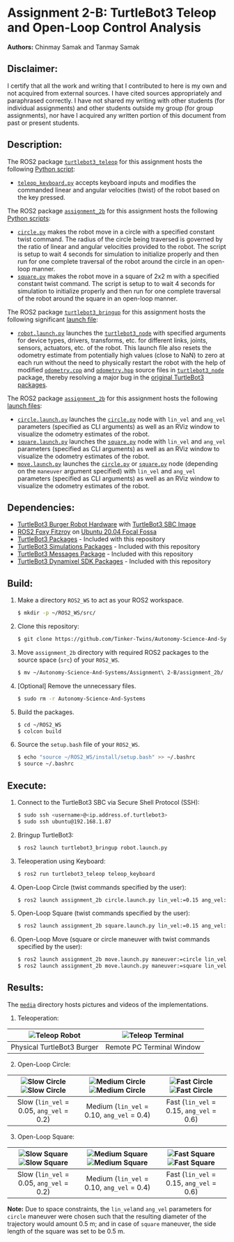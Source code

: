 # Assignment 2-B: TurtleBot3 Teleop and Open-Loop Control Analysis
**Authors:** Chinmay Samak and Tanmay Samak

## Disclaimer:
I certify that all the work and writing that I contributed to here is my own and not acquired from external sources. I have cited sources appropriately and paraphrased correctly. I have not shared my writing with other students (for individual assignments) and other students outside my group (for group assignments), nor have I acquired any written portion of this document from past or present students.

## Description:
The ROS2 package [`turtlebot3_teleop`](https://github.com/Tinker-Twins/Autonomy-Science-And-Systems/tree/main/Assignment%202-B/assignment_2b/turtlebot3/turtlebot3/turtlebot3_teleop) for this assignment hosts the following [Python script](https://github.com/Tinker-Twins/Autonomy-Science-And-Systems/tree/main/Assignment%202-B/assignment_2b/turtlebot3/turtlebot3/turtlebot3_teleop/turtlebot3_teleop/script):
- [`teleop_keyboard.py`](https://github.com/Tinker-Twins/Autonomy-Science-And-Systems/blob/main/Assignment%202-B/assignment_2b/turtlebot3/turtlebot3/turtlebot3_teleop/turtlebot3_teleop/script/teleop_keyboard.py) accepts keyboard inputs and modifies the commanded linear and angular velocities (twist) of the robot based on the key pressed.

The ROS2 package [`assignment_2b`](https://github.com/Tinker-Twins/Autonomy-Science-And-Systems/tree/main/Assignment%202-B/assignment_2b/assignment_2b) for this assignment hosts the following [Python scripts](https://github.com/Tinker-Twins/Autonomy-Science-And-Systems/tree/main/Assignment%202-B/assignment_2b/assignment_2b/assignment_2b):
- [`circle.py`](https://github.com/Tinker-Twins/Autonomy-Science-And-Systems/blob/main/Assignment%202-B/assignment_2b/assignment_2b/assignment_2b/circle.py) makes the robot move in a circle with a specified constant twist command. The radius of the circle being traversed is governed by the ratio of linear and angular velocities provided to the robot. The script is setup to wait 4 seconds for simulation to initialize properly and then run for one complete traversal of the robot around the circle in an open-loop manner.
- [`square.py`](https://github.com/Tinker-Twins/Autonomy-Science-And-Systems/blob/main/Assignment%202-B/assignment_2b/assignment_2b/assignment_2b/square.py) makes the robot move in a square of 2x2 m with a specified constant twist command. The script is setup to to wait 4 seconds for simulation to initialize properly and then run for one complete traversal of the robot around the square in an open-loop manner.

The ROS2 package [`turtlebot3_bringup`](https://github.com/Tinker-Twins/Autonomy-Science-And-Systems/tree/main/Assignment%202-B/assignment_2b/turtlebot3/turtlebot3/turtlebot3_bringup) for this assignment hosts the following significant [launch file](https://github.com/Tinker-Twins/Autonomy-Science-And-Systems/tree/main/Assignment%202-B/assignment_2b/turtlebot3/turtlebot3/turtlebot3_bringup/launch):
- [`robot.launch.py`](https://github.com/Tinker-Twins/Autonomy-Science-And-Systems/blob/main/Assignment%202-B/assignment_2b/turtlebot3/turtlebot3/turtlebot3_bringup/launch/robot.launch.py) launches the [`turtlebot3_node`](https://github.com/Tinker-Twins/Autonomy-Science-And-Systems/tree/main/Assignment%202-B/assignment_2b/turtlebot3/turtlebot3/turtlebot3_node) with specified arguments for device types, drivers, transforms, etc. for different links, joints, sensors, actuators, etc. of the robot. This launch file also resets the odometry estimate from potentially high values (close to NaN) to zero at each run without the need to physically restart the robot with the help of modified [`odometry.cpp`](https://github.com/Tinker-Twins/Autonomy-Science-And-Systems/blob/main/Assignment%202-B/assignment_2b/turtlebot3/turtlebot3/turtlebot3_node/src/odometry.cpp) and [`odometry.hpp`](https://github.com/Tinker-Twins/Autonomy-Science-And-Systems/blob/main/Assignment%202-B/assignment_2b/turtlebot3/turtlebot3/turtlebot3_node/include/turtlebot3_node/odometry.hpp) source files in [`turtlebot3_node`](https://github.com/Tinker-Twins/Autonomy-Science-And-Systems/tree/main/Assignment%202-B/assignment_2b/turtlebot3/turtlebot3/turtlebot3_node/include/turtlebot3_node) package, thereby resolving a major bug in the [original TurtleBot3 packages](https://github.com/ROBOTIS-GIT/turtlebot3/tree/foxy-devel).

The ROS2 package [`assignment_2b`](https://github.com/Tinker-Twins/Autonomy-Science-And-Systems/tree/main/Assignment%202-B/assignment_2b/assignment_2b) for this assignment hosts the following [launch files](https://github.com/Tinker-Twins/Autonomy-Science-And-Systems/tree/main/Assignment%202-B/assignment_2b/assignment_2b/launch):
- [`circle.launch.py`](https://github.com/Tinker-Twins/Autonomy-Science-And-Systems/blob/main/Assignment%202-B/assignment_2b/assignment_2b/launch/circle.launch.py) launches the [`circle.py`](https://github.com/Tinker-Twins/Autonomy-Science-And-Systems/blob/main/Assignment%202-B/assignment_2b/assignment_2b/assignment_2b/circle.py) node with `lin_vel` and `ang_vel` parameters (specified as CLI arguments) as well as an RViz window to visualize the odometry estimates of the robot.
- [`square.launch.py`](https://github.com/Tinker-Twins/Autonomy-Science-And-Systems/blob/main/Assignment%202-B/assignment_2b/assignment_2b/launch/square.launch.py) launches the [`square.py`](https://github.com/Tinker-Twins/Autonomy-Science-And-Systems/blob/main/Assignment%202-B/assignment_2b/assignment_2b/assignment_2b/square.py) node with `lin_vel` and `ang_vel` parameters (specified as CLI arguments) as well as an RViz window to visualize the odometry estimates of the robot.
- [`move.launch.py`](https://github.com/Tinker-Twins/Autonomy-Science-And-Systems/blob/main/Assignment%202-B/assignment_2b/assignment_2b/launch/move.launch.py) launches the [`circle.py`](https://github.com/Tinker-Twins/Autonomy-Science-And-Systems/blob/main/Assignment%202-B/assignment_2b/assignment_2b/assignment_2b/circle.py) or [`square.py`](https://github.com/Tinker-Twins/Autonomy-Science-And-Systems/blob/main/Assignment%202-B/assignment_2b/assignment_2b/assignment_2b/square.py) node (depending on the `maneuver` argument specified) with `lin_vel` and `ang_vel` parameters (specified as CLI arguments) as well as an RViz window to visualize the odometry estimates of the robot.

## Dependencies:
- [TurtleBot3 Burger Robot Hardware](https://www.robotis.us/turtlebot-3-burger-us/) with [TurtleBot3 SBC Image](https://emanual.robotis.com/docs/en/platform/turtlebot3/sbc_setup/)
- [ROS2 Foxy Fitzroy](https://docs.ros.org/en/foxy/Installation/Alternatives/Ubuntu-Development-Setup.html) on [Ubuntu 20.04 Focal Fossa](https://releases.ubuntu.com/focal/)
- [TurtleBot3 Packages](https://github.com/ROBOTIS-GIT/turtlebot3/tree/foxy-devel) - Included with this repository
- [TurtleBot3 Simulations Packages](https://github.com/ROBOTIS-GIT/turtlebot3_simulations/tree/foxy-devel) - Included with this repository
- [TurtleBot3 Messages Package](https://github.com/ROBOTIS-GIT/turtlebot3_msgs/tree/foxy-devel) - Included with this repository
- [TurtleBot3 Dynamixel SDK Packages](https://github.com/ROBOTIS-GIT/DynamixelSDK/tree/foxy-devel) - Included with this repository

## Build:

1. Make a directory `ROS2_WS` to act as your ROS2 workspace.
    ```bash
    $ mkdir -p ~/ROS2_WS/src/
    ```
2. Clone this repository:
    ```bash
    $ git clone https://github.com/Tinker-Twins/Autonomy-Science-And-Systems.git
    ```
3. Move `assignment_2b` directory with required ROS2 packages to the source space (`src`) of your `ROS2_WS`.
    ```bash
    $ mv ~/Autonomy-Science-And-Systems/Assignment\ 2-B/assignment_2b/ ~/ROS2_WS/src/
    ```
4. [Optional] Remove the unnecessary files.
    ```bash
    $ sudo rm -r Autonomy-Science-And-Systems
    ```
5. Build the packages.
    ```bash
    $ cd ~/ROS2_WS
    $ colcon build
    ```
6. Source the `setup.bash` file of your `ROS2_WS`.
    ```bash
    $ echo "source ~/ROS2_WS/install/setup.bash" >> ~/.bashrc
    $ source ~/.bashrc
    ```

## Execute:
1. Connect to the TurtleBot3 SBC via Secure Shell Protocol (SSH):
    ```bash
    $ sudo ssh <username>@<ip.address.of.turtlebot3>
    $ sudo ssh ubuntu@192.168.1.87
    ```
2. Bringup TurtleBot3:
    ```bash
    $ ros2 launch turtlebot3_bringup robot.launch.py
    ```
3. Teleoperation using Keyboard:
    ```bash
    $ ros2 run turtlebot3_teleop teleop_keyboard
    ```
4. Open-Loop Circle (twist commands specified by the user):
    ```bash
    $ ros2 launch assignment_2b circle.launch.py lin_vel:=0.15 ang_vel:=0.15
    ```
5. Open-Loop Square (twist commands specified by the user):
    ```bash
    $ ros2 launch assignment_2b square.launch.py lin_vel:=0.15 ang_vel:=0.15
    ```    
6. Open-Loop Move (square or circle maneuver with twist commands specified by the user):
    ```bash
    $ ros2 launch assignment_2b move.launch.py maneuver:=circle lin_vel:=0.15 ang_vel:=0.15
    $ ros2 launch assignment_2b move.launch.py maneuver:=square lin_vel:=0.15 ang_vel:=0.15
    ```
## Results:
The [`media`](https://github.com/Tinker-Twins/Autonomy-Science-And-Systems/tree/main/Assignment%202-B/media) directory hosts pictures and videos of the implementations.

1. Teleoperation:

| ![Teleop Robot](media/teleop_robot.gif) | ![Teleop Terminal](media/teleop_terminal.gif) |
|:-------------------------------------:|:-----------------------------------------:|
| Physical TurtleBot3 Burger | Remote PC Terminal Window |

2. Open-Loop Circle:

| ![Slow Circle](media/circle_slow_robot.gif) ![Slow Circle](media/circle_slow_rviz.gif) | ![Medium Circle](media/circle_medium_robot.gif) ![Medium Circle](media/circle_medium_rviz.gif) | ![Fast Circle](media/circle_fast_robot.gif) ![Fast Circle](media/circle_fast_rviz.gif) |
|:-------------------------------------:|:-----------------------------------------:|:-------------------------------------:|
| Slow (`lin_vel` = 0.05, `ang_vel` = 0.2) | Medium (`lin_vel` = 0.10, `ang_vel` = 0.4) | Fast (`lin_vel` = 0.15, `ang_vel` = 0.6) |

3. Open-Loop Square:

| ![Slow Square](media/square_slow_robot.gif) ![Slow Square](media/square_slow_rviz.gif) | ![Medium Square](media/square_medium_robot.gif) ![Medium Square](media/square_medium_rviz.gif) | ![Fast Square](media/square_fast_robot.gif) ![Fast Square](media/square_fast_rviz.gif) |
|:-------------------------------------:|:-----------------------------------------:|:-------------------------------------:|
| Slow (`lin_vel` = 0.05, `ang_vel` = 0.2) | Medium (`lin_vel` = 0.10, `ang_vel` = 0.4) | Fast (`lin_vel` = 0.15, `ang_vel` = 0.6) |

**Note:** Due to space constraints, the `lin_vel`and `ang_vel` parameters for `circle` maneuver were chosen such that the resulting diameter of the trajectory would amount 0.5 m; and in case of `square` maneuver, the side length of the square was set to be 0.5 m.
